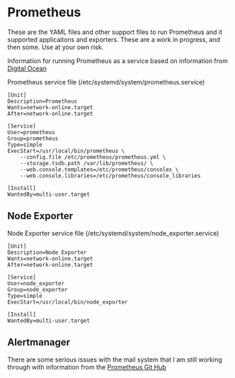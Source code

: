 # Prometheus

These are the YAML files and other support files to run Prometheus and it supported applicaitons and exporters. These are a work in progress, and then some. Use at your own risk. 

Information for running Prometheus as a service based on information from [Digital Ocean](https://www.digitalocean.com/community/tutorials/how-to-install-prometheus-on-ubuntu-16-04)

Prometheus service file (/etc/systemd/system/prometheus.service)

```
[Unit]
Description=Prometheus
Wants=network-online.target
After=network-online.target

[Service]
User=prometheus
Group=prometheus
Type=simple
ExecStart=/usr/local/bin/prometheus \
    --config.file /etc/prometheus/prometheus.yml \
    --storage.tsdb.path /var/lib/prometheus/ \
    --web.console.templates=/etc/prometheus/consoles \
    --web.console.libraries=/etc/prometheus/console_libraries

[Install]
WantedBy=multi-user.target
```

## Node Exporter

Node Exporter service file (/etc/systemd/system/node_exporter.service)

```
[Unit]
Description=Node Exporter
Wants=network-online.target
After=network-online.target

[Service]
User=node_exporter
Group=node_exporter
Type=simple
ExecStart=/usr/local/bin/node_exporter

[Install]
WantedBy=multi-user.target
```

## Alertmanager

There are some serious issues with the mail system that I am still working through with information from the [Prometheus Git Hub](https://github.com/prometheus/alertmanager/issues/384)
